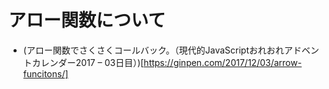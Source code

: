 # アロー関数について

- (アロー関数でさくさくコールバック。（現代的JavaScriptおれおれアドベントカレンダー2017 – 03日目）)[https://ginpen.com/2017/12/03/arrow-funcitons/]
